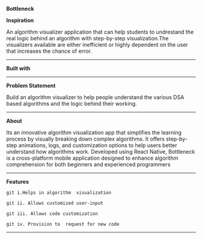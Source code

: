 **Bottleneck**

**Inspiration**

An algorithm visualizer application that can help students to undrestand the real logic behind an algorithm with step-by-step visualization.The visualizers available are either inefficient or highly dependent on the user that increases the chance of error.

***
**Built with**

<!---<a href="https://reactnative.dev/" ![Alt text](https://github.com/souviks22/bottleneck-native/blob/master/react.jpeg)></a>-->

 ***
**Problem Statement**

Build an algorithm visualizer to help people understand the various DSA based algorithms and the logic behind their working.

***

**About**

Its an innovative algorithm visualization app that simplifies the learning process by visually breaking down complex
algorithms. It offers step-by-step
animations, logs, and
customization options to help
users better understand how
algorithms work. Developed using
React Native, Bottleneck is a
cross-platform mobile
application designed to enhance
algorithm comprehension for both
beginners and experienced
programmers

***

**Features**
```
git i.Helps in algorithm  visualization

git ii. Allows customized user-input

git iii. Allows code customization

git iv. Provision to  request for new code
```
***


